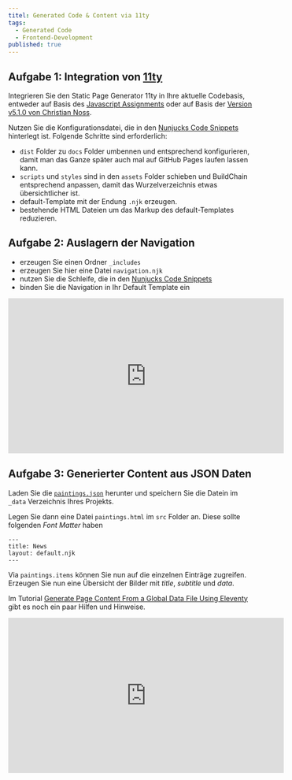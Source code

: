 ```yaml
---
titel: Generated Code & Content via 11ty
tags: 
  - Generated Code
  - Frontend-Development
published: true
---
```


## Aufgabe 1: Integration von [11ty](https://www.11ty.dev/)

Integrieren Sie den Static Page Generator 11ty in Ihre aktuelle Codebasis, entweder auf Basis des [Javascript Assignments](https://classroom.github.com/classrooms/61686333-webdev-fd-sose-2021/assignments/startercode-javascript) oder auf Basis der [Version v5.1.0 von Christian Noss](https://github.com/cnoss/fd-2021/releases/tag/v5.1.0).

Nutzen Sie die Konfigurationsdatei, die in den [Nunjucks Code Snippets](/mi-bachelor-webdevelopment/codesnippets/nunjucks-commands/) hinterlegt ist. Folgende Schritte sind erforderlich:

- `dist` Folder zu `docs` Folder umbennen und entsprechend konfigurieren, damit man das Ganze später auch mal auf GitHub Pages laufen lassen kann.
- `scripts` und `styles` sind in den `assets` Folder schieben und BuildChain entsprechend anpassen, damit das Wurzelverzeichnis etwas übersichtlicher ist.
- default-Template mit der Endung `.njk` erzeugen.
- bestehende HTML Dateien um das Markup des default-Templates reduzieren.

## Aufgabe 2: Auslagern der Navigation
- erzeugen Sie einen Ordner `_includes`
- erzeugen Sie hier eine Datei `navigation.njk`
- nutzen Sie die Schleife, die in den [Nunjucks Code Snippets](/mi-bachelor-webdevelopment/codesnippets/nunjucks-commands/)
- binden Sie die Navigation in Ihr Default Template ein


<iframe width="560" height="315" src="https://www.youtube.com/embed/kFgKxZdAQhA" title="YouTube video player" frameborder="0" allow="accelerometer; autoplay; clipboard-write; encrypted-media; gyroscope; picture-in-picture" allowfullscreen></iframe>

## Aufgabe 3: Generierter Content aus JSON Daten

Laden Sie die [`paintings.json`](https://mi-classroom.github.io/fd-2021-content/js-session-3/paintings.json) herunter und speichern Sie die Datein im `_data` Verzeichnis Ihres Projekts. 

Legen Sie dann eine Datei `paintings.html` im `src` Folder an. Diese sollte folgenden *Font Matter* haben

```
---
title: News
layout: default.njk
---

```

Via `paintings.items` können Sie nun auf die einzelnen Einträge zugreifen. Erzeugen Sie nun eine Übersicht der Bilder mit *title*, *subtitle* und *data*.

Im Tutorial [Generate Page Content From a Global Data File Using Eleventy](https://tannerdolby.com/writing/generate-page-content-from-a-global-data-file-using-eleventy/) gibt es noch ein paar Hilfen und Hinweise.

<iframe width="560" height="315" src="https://www.youtube.com/embed/lcWwhmCKaag" title="YouTube video player" frameborder="0" allow="accelerometer; autoplay; clipboard-write; encrypted-media; gyroscope; picture-in-picture" allowfullscreen></iframe>